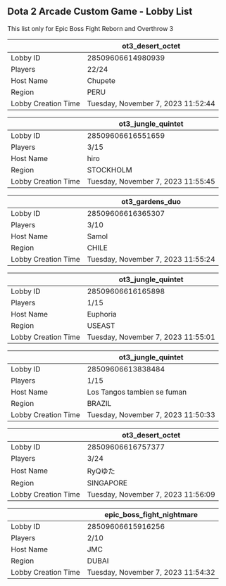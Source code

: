 ## Dota 2 Arcade Custom Game - Lobby List

This list only for Epic Boss Fight Reborn and Overthrow 3

|  | ot3_desert_octet |
| ------ | ------ |
| Lobby ID | 28509606614980939 |
| Players | 22/24 |
| Host Name | Chupete |
| Region | PERU |
| Lobby Creation Time | Tuesday, November 7, 2023 11:52:44 |


|  | ot3_jungle_quintet |
| ------ | ------ |
| Lobby ID | 28509606616551659 |
| Players | 3/15 |
| Host Name | hiro |
| Region | STOCKHOLM |
| Lobby Creation Time | Tuesday, November 7, 2023 11:55:45 |


|  | ot3_gardens_duo |
| ------ | ------ |
| Lobby ID | 28509606616365307 |
| Players | 3/10 |
| Host Name | Samol |
| Region | CHILE |
| Lobby Creation Time | Tuesday, November 7, 2023 11:55:24 |


|  | ot3_jungle_quintet |
| ------ | ------ |
| Lobby ID | 28509606616165898 |
| Players | 1/15 |
| Host Name | Euphoria |
| Region | USEAST |
| Lobby Creation Time | Tuesday, November 7, 2023 11:55:01 |


|  | ot3_jungle_quintet |
| ------ | ------ |
| Lobby ID | 28509606613838484 |
| Players | 1/15 |
| Host Name | Los Tangos tambien se fuman |
| Region | BRAZIL |
| Lobby Creation Time | Tuesday, November 7, 2023 11:50:33 |


|  | ot3_desert_octet |
| ------ | ------ |
| Lobby ID | 28509606616757377 |
| Players | 3/24 |
| Host Name | RyQゆた |
| Region | SINGAPORE |
| Lobby Creation Time | Tuesday, November 7, 2023 11:56:09 |


|  | epic_boss_fight_nightmare |
| ------ | ------ |
| Lobby ID | 28509606615916256 |
| Players | 2/10 |
| Host Name | JMC |
| Region | DUBAI |
| Lobby Creation Time | Tuesday, November 7, 2023 11:54:32 |


